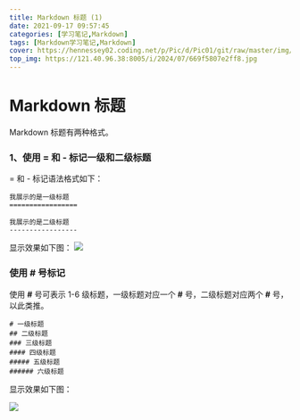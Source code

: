 ```yaml
---
title: Markdown 标题 (1)
date: 2021-09-17 09:57:45
categories: [学习笔记,Markdown]
tags: [Markdown学习笔记,Markdown]
cover: https://hennessey02.coding.net/p/Pic/d/Pic01/git/raw/master/img//md2.gif
top_img: https://121.40.96.38:8005/i/2024/07/669f5807e2ff8.jpg
---
```


# Markdown 标题

Markdown 标题有两种格式。

### 1、使用 = 和 - 标记一级和二级标题

= 和 - 标记语法格式如下：

```
我展示的是一级标题
=================

我展示的是二级标题
-----------------
```

显示效果如下图：
![](https://hennessey02.coding.net/p/Pic/d/Pic01/git/raw/master/img//image-20220203163301797.png)

### 使用 # 号标记

使用 **#** 号可表示 1-6 级标题，一级标题对应一个 **#** 号，二级标题对应两个 **#** 号，以此类推。

```
# 一级标题
## 二级标题
### 三级标题
#### 四级标题
##### 五级标题
###### 六级标题
```

显示效果如下图：

![](https://hennessey02.coding.net/p/Pic/d/Pic01/git/raw/master/img//md2.gif)
